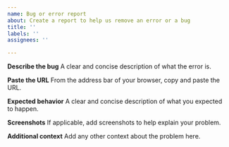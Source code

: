 ```yaml
---
name: Bug or error report
about: Create a report to help us remove an error or a bug
title: ''
labels: ''
assignees: ''

---
```


**Describe the bug**
A clear and concise description of what the error is.

**Paste the URL**
From the address bar of your browser, copy and paste the URL.

**Expected behavior**
A clear and concise description of what you expected to happen.

**Screenshots**
If applicable, add screenshots to help explain your problem.

**Additional context**
Add any other context about the problem here.
